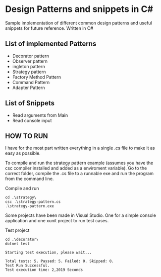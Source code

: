 # Design Patterns and snippets in C#
Sample implementation of different common design patterns and useful snippets for future reference.
Written in C#


## List of implemented Patterns

* Decorator pattern 
* Observer pattern 
* ingleton pattern 
* Strategy pattern 
* Factory Method Pattern
* Command Pattern
* Adapter Pattern


## List of Snippets

* Read arguments from Main
* Read console input


## HOW TO RUN

I have for the most part written everything in a single .cs file to make it as easy as possible. 

To compile and run the strategy pattern example (assumes you have the csc compiler installed and added as a enviroment variable).
Go to the correct folder, compile the .cs file to a runnable exe and run the program from the command line. 

Compile and run
```
cd .\strategy\
csc .\strategy-pattern.cs
.\strategy-pattern.exe
```

Some projects have been made in Visual Studio. One for a simple console application and one xunit project to run test cases.

Test project
```
cd .\decorator\
dotnet test

Starting test execution, please wait...

Total tests: 5. Passed: 5. Failed: 0. Skipped: 0.
Test Run Successful.
Test execution time: 2,2019 Seconds

```


